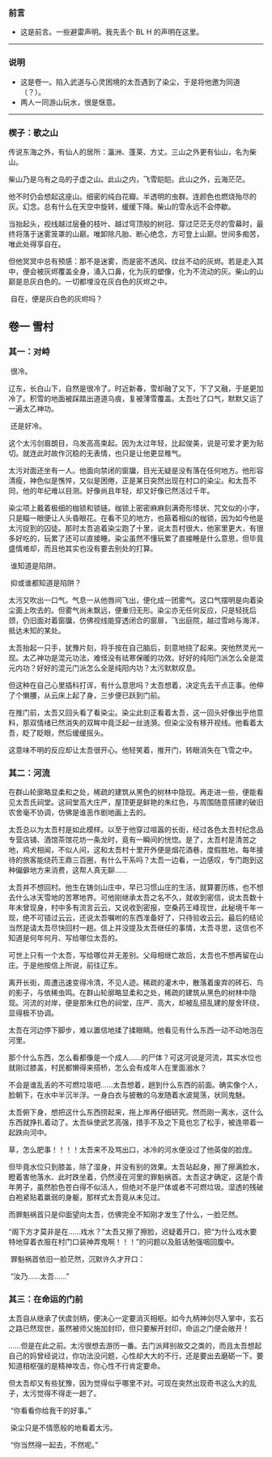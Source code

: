 ### 前言

* 这是前言。一些避雷声明。我先丢个 BL H 的声明在这里。

____

### 说明

* 这是卷一。陷入武道与心灵困境的太吾遇到了染尘，于是将他邀为同道（？）。
* 两人一同游山玩水，很是惬意。

______

### 楔子：歌之山

​		传说东海之外，有仙人的居所：瀛洲、蓬莱、方丈。三山之外更有仙山，名为柴山。

​		柴山乃是乌有之岛的子虚之山。此山之内，飞雪皑皑。此山之外，云海茫茫。

​		他不时仍会想起这座山。细密的纯白花瓣。半透明的虫群。连颜色也燃烧殆尽的灰。幻念。总有什么在天空中旋转，缓缓下降。柴山的雪永远不会停歇。

​		当抬起头，视线越过层叠的枝叶、越过穹顶般的树冠、穿过茫茫无尽的雪幕时，最终将落于迷雾笼罩的山巅。唯卸除凡胎、断心绝念，方可登上山巅。世间多痴苦，唯此处得享自在。

​		但他冥冥中总有预感：那不是迷雾，而是密不透风、纹丝不动的灰烬。若是走入其中，便会被灰烬覆盖全身，涌入口鼻，化为灰的塑像，化为不流动的灰。柴山的山巅是总灰白色的。一切都埋没在灰白色的灰烬之中。

​		自在，便是灰白色的灰烬吗？



## 卷一 雪村

### 其一：对峙

​		很冷。

​		辽东，长白山下，自然是很冷了。时近新春，雪却融了又下，下了又融，于是更加冷了。积雪的地面被踩踏出道道乌痕，复被薄雪覆盖。太吾吐了口气，默默又运了一遍太乙神功。

​		还是好冷。

​		这个太污剑眉朗目，乌发高高束起。因为太过年轻，比起俊美，说是可爱才更为贴切。就连此时故作沉稳的无表情，也只是让他更显稚气。

​		太污对面还坐有一人。他面向禁闭的窗牖，目光无疑是没有落在任何地方。他形容清瘦，神色似是憔悴，又似是困倦，正是某日突然出现在村口的染尘。和太吾不同，他的年纪难以目测。好像尚且年轻，却又好像已然活过千年。

​		染尘项上戴着极细的枷锁和锁链。枷锁上密密麻麻刻满奇形怪状、咒文似的小字，只是瞄一眼便让人头昏眼花。在看不见的地方，也箍着相似的枷锁，因为如今他是太污捉到的囚徒。那时太吾追着染尘跑了十里，说太吾村很大，他家里更大，有很多好吃的，玩累了还可以直接睡。染尘虽然不懂玩累了直接睡是什么意思，但毕竟盛情难却，而且他其实也没有要去别处的打算。

​		谁知道是陷阱。

​		抑或谁都知道是陷阱？

​		太污又吹出一口气。气息一从他唇间飞出，便化成一团雾气。这口气摆明是向着染尘面上吹去的。但雾气尚未飘远，便重归无形。染尘亦无任何反应，只是轻抚后颈，仍旧面对着窗牖，仿佛视线能穿透闭合的窗扉，飞出庭院，越过雪岭与海洋，抵达未知的某处。

​		太吾抬起一只手，犹豫片刻，将手按在自己脑后，刻意地挠了起来。突他然灵光一现。太乙神功是混元功法，难怪没有祛寒保暖的功效。好好的纯阳门派怎么全是混元内功？好好的混元门派怎么全是纯阳内功？太污默默叹息。

​		但这种在自己心里插科打诨，有什么意思吗？太吾想着，决定先去干点正事。他伸了个懒腰，从云床上起了身，三步便已跃到门前。

​		在推门前，太吾又回头看了看染尘。染尘此刻正看着太吾，这一回头好像出乎他意料，那双情绪已然消失的双眸中竟泛起一丝涟漪。但染尘没有移开视线。他看着太吾，眨了眨眼，然后缓缓摇头。

​		这意味不明的反应却让太吾很开心。他轻笑着，推开门，转眼消失在飞雪之中。

### 其二：河流

​		在群山轮廓略显柔和之处，稀疏的建筑从黑色的树林中隐现。再走进一些，便能看见太吾氏祠堂。这祠堂高大庄严，屋顶更是鲜艳的朱红色，与周围随意搭建的破旧农舍毫不协调，仿佛是谁恶作剧地画上去的。

​		太吾总以为太吾村是如此模样。以至于他穿过喧嚣的长街，经过各色太吾村纪念品专营店铺、酒馆茶馆花坊一条龙时，竟有一瞬间的恍惚。是了，太吾村是清苦之地，鸡犬相闻，不似人间，这和太吾村十里开外便是烟花酒巷，度假胜地，每年接待的旅客能绕药王鼎三百圈，有什么干系吗？太吾一边看，一边感叹，专门跑到这种偏僻地方来消费，这帮人真无聊……

​		太吾并不想回村。他生在铸剑山庄中，早已习惯山庄的生活，就算要历练，也不想去什么冰天雪地的苦寒地界。可他刚继承太吾之名不久，就收到密信，说太吾数十年未曾现身，村中多有流言云云，又说收到密报，空桑药王峰现世，此秘境千年一现，绝不可错过云云，还说太吾嘱咐的东西准备好了，只待验收云云。最后的结论当然是请太吾尽快回村一趟。信上并没提及太吾继任的事情，太吾寻思，这信也不知道是何年何月、写给哪位太吾的。

​		可世上只有一个太吾，写给哪位并无差别。父母相继亡故后，太吾也不想再留在山庄。于是他按信上所说，前往辽东。

​		离开长街，周遭迅速变得冷清，不见人迹。稀疏的灌木中，散落着废弃的砖石、鸟的影子，与依稀虫鸣。在群山轮廓略显柔和之处，稀疏的建筑从黑色的树林中隐现。河流的对岸，便是那朱红色的祠堂，庄严、高大，却被乱搭乱建的屋舍环绕，显得极不协调。

​		太吾在河边停下脚步，难以置信地揉了揉眼睛。他看见有什么东西一动不动地泡在河里。

​		那个什么东西，怎么看都像是一个成人……的尸体？可这河说是河流，其实水位也就刚过膝盖，村民都懒得来搭桥，怎么会有成年人在里面溺水？

​		不会是谁乱丢的不可燃垃圾吧……太吾想着，趟到什么东西的前面。确实像个人，脸朝下，在水中半沉半浮。一身白衣与披散的乌发随着水波晃荡，状同鬼魅。

​		太吾俯下身，想把这什么东西捞起来，拖上岸再仔细研究。然而刚一离水，这什么东西就挣扎着动了。太吾纵使武艺高强，措手不及之下竟也忘了松手，被连带着一起跌向河中。

​		草，怎么肥事！！！！太吾来不及骂出口，冰冷的河水便没过了他英俊的脸庞。

​		但毕竟水位只到膝盖，除了湿身，并没有别的效果。太吾站起身，擦了擦满脸水，瞪着害他落水、此时跌坐着，仍然浸在河里的罪魁祸首。太吾这才确定，这是个青年男子，虽然脸色苍白得不似活人，但绝对不是尸体或者不可燃垃圾。湿透的残破白袍紧贴着羸弱的身躯，那样式太吾竟从未见过。

​		而罪魁祸首只是仰面望向太吾，仿佛完全不知刚才发生了什么，一脸茫然。

​		“阁下方才莫非是在……戏水？”太吾又擦了擦脸，迟疑着开口，把“为什么戏水要特地穿着衣服在村门口装神弄鬼啊！！！”的问题以及脏话勉强咽回腹中。

​		罪魁祸首依旧一脸茫然，沉默许久才开口：

​		“汝乃……太吾……”

### 其三：在命运的门前	

​		太吾自从继承了伏虞剑柄，便决心一定要消灭相枢。如今九柄神剑尽入掌中，玄石之路已然现世，虽然被师父施加封印，但只要解开封印，命运之门便会敞开！

​		……但是在此之前。太污很想去游历一番。去门派拜别故交之类的，而且太吾想起自己的妈曾经说过，你功法没问题，心性却大大的不行，还是要出去磨砺一下。要知道相枢强的是精神攻击，你心性不行肯定要命。

​	但太吾却又有些犹豫，因为觉得似乎哪里不对。可现在突然出现奇书这么大的乱子，太污觉得不得走一趟了。

​		“你看看你给我干的好事。”

​		染尘只是不情愿般的地看着太污。

​		“你当然得一起去，不然呢。”
